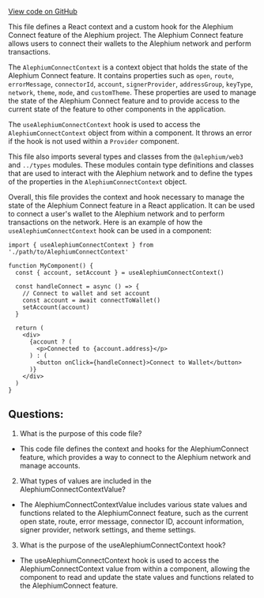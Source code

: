 [View code on GitHub](https://github.com/alephium/alephium-web3/packages/web3-react/src/contexts/alephiumConnect.tsx)

This file defines a React context and a custom hook for the Alephium Connect feature of the Alephium project. The Alephium Connect feature allows users to connect their wallets to the Alephium network and perform transactions.

The `AlephiumConnectContext` is a context object that holds the state of the Alephium Connect feature. It contains properties such as `open`, `route`, `errorMessage`, `connectorId`, `account`, `signerProvider`, `addressGroup`, `keyType`, `network`, `theme`, `mode`, and `customTheme`. These properties are used to manage the state of the Alephium Connect feature and to provide access to the current state of the feature to other components in the application.

The `useAlephiumConnectContext` hook is used to access the `AlephiumConnectContext` object from within a component. It throws an error if the hook is not used within a `Provider` component.

This file also imports several types and classes from the `@alephium/web3` and `../types` modules. These modules contain type definitions and classes that are used to interact with the Alephium network and to define the types of the properties in the `AlephiumConnectContext` object.

Overall, this file provides the context and hook necessary to manage the state of the Alephium Connect feature in a React application. It can be used to connect a user's wallet to the Alephium network and to perform transactions on the network. Here is an example of how the `useAlephiumConnectContext` hook can be used in a component:

```
import { useAlephiumConnectContext } from './path/to/AlephiumConnectContext'

function MyComponent() {
  const { account, setAccount } = useAlephiumConnectContext()

  const handleConnect = async () => {
    // Connect to wallet and set account
    const account = await connectToWallet()
    setAccount(account)
  }

  return (
    <div>
      {account ? (
        <p>Connected to {account.address}</p>
      ) : (
        <button onClick={handleConnect}>Connect to Wallet</button>
      )}
    </div>
  )
}
```
## Questions: 
 1. What is the purpose of this code file?
- This code file defines the context and hooks for the AlephiumConnect feature, which provides a way to connect to the Alephium network and manage accounts.

2. What types of values are included in the AlephiumConnectContextValue?
- The AlephiumConnectContextValue includes various state values and functions related to the AlephiumConnect feature, such as the current open state, route, error message, connector ID, account information, signer provider, network settings, and theme settings.

3. What is the purpose of the useAlephiumConnectContext hook?
- The useAlephiumConnectContext hook is used to access the AlephiumConnectContext value from within a component, allowing the component to read and update the state values and functions related to the AlephiumConnect feature.